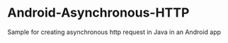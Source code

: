 # Android-Asynchronous-HTTP
Sample for creating asynchronous http request in Java in an Android app
